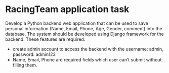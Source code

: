 # RacingTeam application task

Develop a Python backend web application that can be used to save personal information (Name, Email, Phone, Age, Gender, comment) into the database.
The system should be developed using Django framework for the backend.
These features are required:
- create admin account to access the backend with the username: admin, password: admin123
- Name, Email, Phone are required fields which user can’t submit without filling them.
